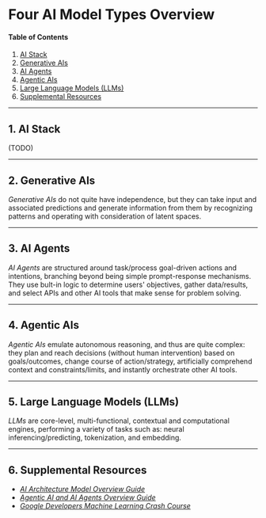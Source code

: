 # Four AI Model Types Overview

#### Table of Contents

1. [AI Stack](#aistack)
2. [Generative AIs](#generative)
3. [AI Agents](#aiagents)
4. [Agentic AIs](#agentic)
5. [Large Language Models (LLMs)](#llm)
6. [Supplemental Resources](#supplemental)

<hr />

## 1. <a name="aistack">AI Stack</a>

(TODO)

<hr />

## 2. <a name="generative">Generative AIs</a>

*Generative AIs* do not quite have independence, but they can take input and associated predictions and generate information from them by recognizing patterns and operating with consideration of latent spaces.

<hr />

## 3. <a name="aiagents">AI Agents</a>

*AI Agents* are structured around task/process goal-driven actions and intentions, branching beyond being simple prompt-response mechanisms. They use bult-in logic to determine users' objectives, gather data/results, and select APIs and other AI tools that make sense for problem solving.

<hr />

## 4. <a name="agentic">Agentic AIs</a>

*Agentic AIs* emulate autonomous reasoning, and thus are quite complex: they plan and reach decisions (without human intervention) based on goals/outcomes, change course of action/strategy, artificially comprehend context and constraints/limits, and instantly orchestrate other AI tools.

<hr />

## 5. <a name="llm">Large Language Models (LLMs)</a>

*LLMs* are core-level, multi-functional, contextual and computational engines, performing a variety of tasks such as: neural inferencing/predicting, tokenization, and embedding.

<hr />

## 6. <a name="supplemental">Supplemental Resources</a>

* *[AI Architecture Model Overview Guide](https://github.com/chaseofthejungle/AI-Architecture-Model-Overview)*
* *[Agentic AI and AI Agents Overview Guide](https://github.com/chaseofthejungle/agentic-ai-and-ai-agents-overview)*
* *[Google Developers Machine Learning Crash Course](https://developers.google.com/machine-learning/crash-course)*
